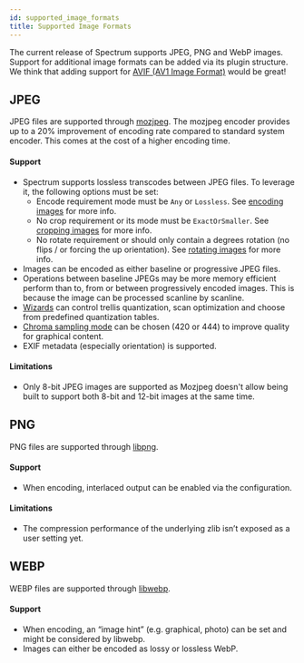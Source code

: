 ```yaml
---
id: supported_image_formats
title: Supported Image Formats
---
```


The current release of Spectrum supports JPEG, PNG and WebP images. Support for additional image formats can be added via its plugin structure. We think that adding support for [AVIF (AV1 Image Format)](https://aomediacodec.github.io/av1-avif/) would be great!

## JPEG

JPEG files are supported through [mozjpeg](https://github.com/mozilla/mozjpeg/). The mozjpeg encoder provides up to a 20% improvement of encoding rate compared to standard system encoder. This comes at the cost of a higher encoding time.

#### Support
- Spectrum supports lossless transcodes between JPEG files. To leverage it, the following options must be set:
  - Encode requirement mode must be `Any` or `Lossless`. See [encoding images](encoding_images.md) for more info.
  - No crop requirement or its mode must be `ExactOrSmaller`. See [cropping images](cropping_images.md) for more info.
  - No rotate requirement or should only contain a degrees rotation (no flips / or forcing the up orientation). See [rotating images](rotating_images.md) for more info.
- Images can be encoded as either baseline or progressive JPEG files.
- Operations between baseline JPEGs may be more memory efficient perform than to, from or between progressively encoded images. This is because the image can be processed scanline by scanline.
- [Wizards](https://github.com/mozilla/mozjpeg/blob/master/wizard.txt) can control trellis quantization, scan optimization and choose from predefined quantization tables.
- [Chroma sampling mode](https://images.guide/#chroma-subsampling) can be chosen (420 or 444) to improve quality for graphical content.
- EXIF metadata (especially orientation) is supported.

#### Limitations
- Only 8-bit JPEG images are supported as Mozjpeg doesn't allow being built to support both 8-bit and 12-bit images at the same time.

## PNG

PNG files are supported through [libpng](http://www.libpng.org/pub/png/libpng.html).

#### Support
- When encoding, interlaced output can be enabled via the configuration.

#### Limitations
- The compression performance of the underlying zlib isn’t exposed as a user setting yet.

## WEBP

WEBP files are supported through [libwebp](https://github.com/webmproject/libwebp).

#### Support
- When encoding, an “image hint” (e.g. graphical, photo) can be set and might be considered by libwebp.
- Images can either be encoded as lossy or lossless WebP.
